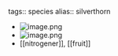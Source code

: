 tags:: species
alias:: silverthorn

- ![image.png](https://peach-geographical-bat-397.mypinata.cloud/ipfs/QmS3REkUWjTAbK7Fb7KHGM6afYmw7nZtrw3K4wMYe6RJwC)
- ![image.png](https://peach-geographical-bat-397.mypinata.cloud/ipfs/QmerhtH2BHsgyMpKZF5Jm9xeWeAXwhum5BCeFJyJ1oPdMo)
- [[nitrogener]], [[fruit]]